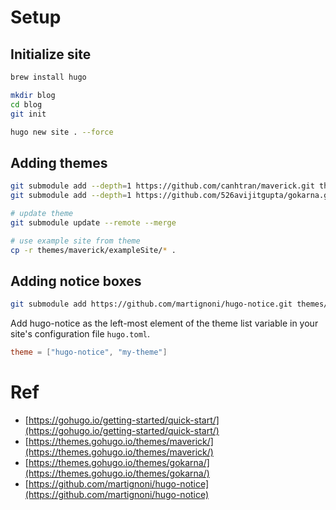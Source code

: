 # Setup

## Initialize site
```bash
brew install hugo

mkdir blog
cd blog
git init

hugo new site . --force
```

## Adding themes
```bash
git submodule add --depth=1 https://github.com/canhtran/maverick.git themes/maverick
git submodule add --depth=1 https://github.com/526avijitgupta/gokarna.git themes/gokarna

# update theme
git submodule update --remote --merge

# use example site from theme
cp -r themes/maverick/exampleSite/* .
```

## Adding notice boxes
```bash
git submodule add https://github.com/martignoni/hugo-notice.git themes/hugo-notice
```
Add hugo-notice as the left-most element of the theme list variable in your site's configuration file `hugo.toml`.
``` toml
theme = ["hugo-notice", "my-theme"]
```
# Ref
- [https://gohugo.io/getting-started/quick-start/](https://gohugo.io/getting-started/quick-start/)
- [https://themes.gohugo.io/themes/maverick/](https://themes.gohugo.io/themes/maverick/)
- [https://themes.gohugo.io/themes/gokarna/](https://themes.gohugo.io/themes/gokarna/)
- [https://github.com/martignoni/hugo-notice](https://github.com/martignoni/hugo-notice)
